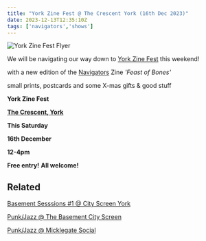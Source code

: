 ```yaml
---
title: "York Zine Fest @ The Crescent York (16th Dec 2023)"
date: 2023-12-13T12:35:10Z
tags: ['navigators','shows']
---
```


![York Zine Fest Flyer](/2023-12-13-york-zine-fest-the-crescent/2023-12-12-1728-NA-york-zine-fest-flyer.png)


We will be navigating our way down to [York Zine Fest](https://www.instagram.com/yorkzinefest/) this weekend!

with a new edition of the [Navigators](https://www.instagram.com/navigatorsart) Zine *'Feast of Bones'*

small prints, postcards and some X-mas gifts & good stuff

**York Zine Fest**

**[The Crescent, York](http://thecrescentyork.com/events/york-zine-fest-5/)**

**This Saturday**

**16th December**

**12-4pm**

**Free entry!**
**All welcome!**


## Related

[Basement Sesssions #1 @ City Screen York](/posts/2023-11-18-navigators-art-basement-sessions-1-city-screen)

[Punk/Jazz @ The Basement City Screen](/posts/2023-10-11-navigators-art-punk-jazz-basement-city-screen/)

[Punk/Jazz @ Micklegate Social](/posts/2023-09-28-navigators-art-punk-jazz-micklegate-fossgate-socials/)

